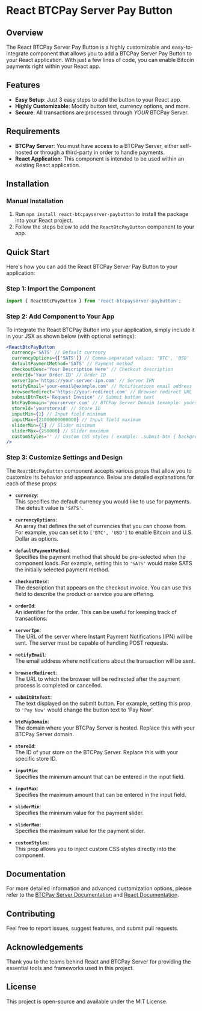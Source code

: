 # React BTCPay Server Pay Button

## Overview

The React BTCPay Server Pay Button is a highly customizable and easy-to-integrate component that allows you to add a BTCPay Server Pay Button to your React application. With just a few lines of code, you can enable Bitcoin payments right within your React app.

## Features

- **Easy Setup**: Just 3 easy steps to add the button to your React app.
- **Highly Customizable**: Modify button text, currency options, and more.
- **Secure**: All transactions are processed through *YOUR* BTCPay Server.

## Requirements

- **BTCPay Server**: You must have access to a BTCPay Server, either self-hosted or through a third-party in order to handle payments.
- **React Application**: This component is intended to be used within an existing React application.

## Installation

### Manual Installation

1. Run `npm install react-btcpayserver-paybutton` to install the package into your React project.
2. Follow the steps below to add the `ReactBtcPayButton` component to your app.

## Quick Start

Here's how you can add the React BTCPay Server Pay Button to your application:

### Step 1: Import the Component

```jsx
import { ReactBtcPayButton } from 'react-btcpayserver-paybutton';
```

### Step 2: Add Component to Your App

To integrate the React BTCPay Button into your application, simply include it in your JSX as shown below (with optional settings):

```jsx
<ReactBtcPayButton
  currency='SATS' // Default currency
  currencyOptions={['SATS']} // Comma-separated values: 'BTC', 'USD'
  defaultPaymentMethod='SATS' // Payment method
  checkoutDesc='Your Description Here' // Checkout description
  orderId='Your Order ID' // Order ID
  serverIpn='https://your-server-ipn.com' // Server IPN
  notifyEmail='your-email@example.com' // Notifications email address
  browserRedirect='https://your-redirect.com' // Browser redirect URL
  submitBtnText='Request Invoice' // Submit button text
  btcPayDomain='yourserver.com' // BTCPay Server Domain (example: yourserver.com)
  storeId='yourstoreid' // Store ID
  inputMin={1} // Input field minimum
  inputMax={21000000000000} // Input field maximum
  sliderMin={1} // Slider minimum
  sliderMax={250000} // Slider maximum
  customStyles='' // Custom CSS styles ( example: .submit-btn { background-color: red; } )
/>
```

### Step 3: Customize Settings and Design

The `ReactBtcPayButton` component accepts various props that allow you to customize its behavior and appearance. Below are detailed explanations for each of these props:

- **`currency`**:  
  This specifies the default currency you would like to use for payments. The default value is `'SATS'`.

- **`currencyOptions`**:  
  An array that defines the set of currencies that you can choose from. For example, you can set it to `['BTC', 'USD']` to enable Bitcoin and U.S. Dollar as options.

- **`defaultPaymentMethod`**:  
  Specifies the payment method that should be pre-selected when the component loads. For example, setting this to `'SATS'` would make SATS the initially selected payment method.

- **`checkoutDesc`**:  
  The description that appears on the checkout invoice. You can use this field to describe the product or service you are offering.

- **`orderId`**:  
  An identifier for the order. This can be useful for keeping track of transactions.

- **`serverIpn`**:  
  The URL of the server where Instant Payment Notifications (IPN) will be sent. The server must be capable of handling POST requests.

- **`notifyEmail`**:  
  The email address where notifications about the transaction will be sent.

- **`browserRedirect`**:  
  The URL to which the browser will be redirected after the payment process is completed or cancelled.

- **`submitBtnText`**:  
  The text displayed on the submit button. For example, setting this prop to `'Pay Now'` would change the button text to 'Pay Now'.

- **`btcPayDomain`**:  
  The domain where your BTCPay Server is hosted. Replace this with your BTCPay Server domain.

- **`storeId`**:  
  The ID of your store on the BTCPay Server. Replace this with your specific store ID.

- **`inputMin`**:  
  Specifies the minimum amount that can be entered in the input field.

- **`inputMax`**:  
  Specifies the maximum amount that can be entered in the input field.

- **`sliderMin`**:  
  Specifies the minimum value for the payment slider.

- **`sliderMax`**:  
  Specifies the maximum value for the payment slider.

- **`customStyles`**:  
  This prop allows you to inject custom CSS styles directly into the component.

## Documentation

For more detailed information and advanced customization options, please refer to the [BTCPay Server Documentation](https://docs.btcpayserver.org/) and [React Documentation](https://legacy.reactjs.org/docs/getting-started.html).

## Contributing

Feel free to report issues, suggest features, and submit pull requests.

## Acknowledgements

Thank you to the teams behind React and BTCPay Server for providing the essential tools and frameworks used in this project.

## License

This project is open-source and available under the MIT License.